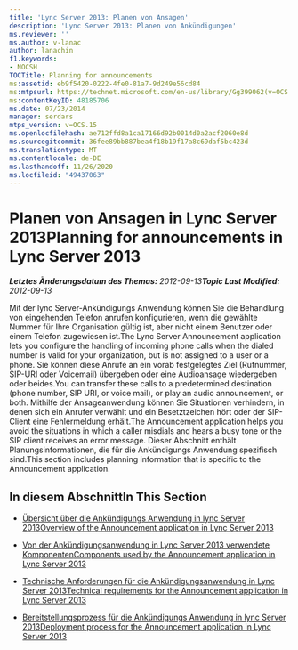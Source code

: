 ```yaml
---
title: 'Lync Server 2013: Planen von Ansagen'
description: 'Lync Server 2013: Planen von Ankündigungen'
ms.reviewer: ''
ms.author: v-lanac
author: lanachin
f1.keywords:
- NOCSH
TOCTitle: Planning for announcements
ms:assetid: eb9f5420-0222-4fe0-81a7-9d249e56cd84
ms:mtpsurl: https://technet.microsoft.com/en-us/library/Gg399062(v=OCS.15)
ms:contentKeyID: 48185706
ms.date: 07/23/2014
manager: serdars
mtps_version: v=OCS.15
ms.openlocfilehash: ae712ffd8a1ca17166d92b0014d0a2acf2060e8d
ms.sourcegitcommit: 36fee89bb887bea4f18b19f17a8c69daf5bc423d
ms.translationtype: MT
ms.contentlocale: de-DE
ms.lasthandoff: 11/26/2020
ms.locfileid: "49437063"
---
```

# <a name="planning-for-announcements-in-lync-server-2013"></a><span data-ttu-id="38274-103">Planen von Ansagen in Lync Server 2013</span><span class="sxs-lookup"><span data-stu-id="38274-103">Planning for announcements in Lync Server 2013</span></span>

<div data-xmlns="http://www.w3.org/1999/xhtml">

<div class="topic" data-xmlns="http://www.w3.org/1999/xhtml" data-msxsl="urn:schemas-microsoft-com:xslt" data-cs="https://msdn.microsoft.com/">

<div data-asp="https://msdn2.microsoft.com/asp">



</div>

<div id="mainSection">

<div id="mainBody"><span data-ttu-id="38274-104">

<span> </span></span><span class="sxs-lookup"><span data-stu-id="38274-104">

<span> </span></span></span>

<span data-ttu-id="38274-105">_**Letztes Änderungsdatum des Themas:** 2012-09-13_</span><span class="sxs-lookup"><span data-stu-id="38274-105">_**Topic Last Modified:** 2012-09-13_</span></span>

<span data-ttu-id="38274-106">Mit der lync Server-Ankündigungs Anwendung können Sie die Behandlung von eingehenden Telefon anrufen konfigurieren, wenn die gewählte Nummer für Ihre Organisation gültig ist, aber nicht einem Benutzer oder einem Telefon zugewiesen ist.</span><span class="sxs-lookup"><span data-stu-id="38274-106">The Lync Server Announcement application lets you configure the handling of incoming phone calls when the dialed number is valid for your organization, but is not assigned to a user or a phone.</span></span> <span data-ttu-id="38274-107">Sie können diese Anrufe an ein vorab festgelegtes Ziel (Rufnummer, SIP-URI oder Voicemail) übergeben oder eine Audioansage wiedergeben oder beides.</span><span class="sxs-lookup"><span data-stu-id="38274-107">You can transfer these calls to a predetermined destination (phone number, SIP URI, or voice mail), or play an audio announcement, or both.</span></span> <span data-ttu-id="38274-108">Mithilfe der Ansageanwendung können Sie Situationen verhindern, in denen sich ein Anrufer verwählt und ein Besetztzeichen hört oder der SIP-Client eine Fehlermeldung erhält.</span><span class="sxs-lookup"><span data-stu-id="38274-108">The Announcement application helps you avoid the situations in which a caller misdials and hears a busy tone or the SIP client receives an error message.</span></span> <span data-ttu-id="38274-109">Dieser Abschnitt enthält Planungsinformationen, die für die Ankündigungs Anwendung spezifisch sind.</span><span class="sxs-lookup"><span data-stu-id="38274-109">This section includes planning information that is specific to the Announcement application.</span></span>

<div>

## <a name="in-this-section"></a><span data-ttu-id="38274-110">In diesem Abschnitt</span><span class="sxs-lookup"><span data-stu-id="38274-110">In This Section</span></span>

  - [<span data-ttu-id="38274-111">Übersicht über die Ankündigungs Anwendung in lync Server 2013</span><span class="sxs-lookup"><span data-stu-id="38274-111">Overview of the Announcement application in Lync Server 2013</span></span>](lync-server-2013-overview-of-the-announcement-application.md)

  - [<span data-ttu-id="38274-112">Von der Ankündigungsanwendung in Lync Server 2013 verwendete Komponenten</span><span class="sxs-lookup"><span data-stu-id="38274-112">Components used by the Announcement application in Lync Server 2013</span></span>](lync-server-2013-components-used-by-the-announcement-application.md)

  - [<span data-ttu-id="38274-113">Technische Anforderungen für die Ankündigungsanwendung in Lync Server 2013</span><span class="sxs-lookup"><span data-stu-id="38274-113">Technical requirements for the Announcement application in Lync Server 2013</span></span>](lync-server-2013-technical-requirements-for-the-announcement-application.md)

  - [<span data-ttu-id="38274-114">Bereitstellungsprozess für die Ankündigungs Anwendung in lync Server 2013</span><span class="sxs-lookup"><span data-stu-id="38274-114">Deployment process for the Announcement application in Lync Server 2013</span></span>](lync-server-2013-deployment-process-for-the-announcement-application.md)

<span data-ttu-id="38274-115"></div>

</div>

<span> </span>

</div>

</div>

</span><span class="sxs-lookup"><span data-stu-id="38274-115"></div>

</div>

<span> </span>

</div>

</div>

</span></span></div>

